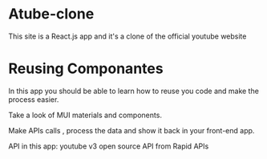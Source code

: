 # Atube-clone
This site is a React.js app and it's a clone of the official youtube website 

# Reusing Componantes
In this app you should be able to learn how to reuse you code and make the process easier.

Take a look of MUI materials and components.

Make APIs calls , process the data and show it back in your front-end app.

API in this app: youtube v3 open source API from Rapid APIs


